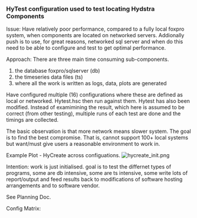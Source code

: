 ### HyTest configuration used to test locating Hydstra Components #

Issue:
Have relatively poor performance, compared to a fully local foxpro system, when components are located on networked servers. Addionally push is to use, for great reasons, networked sql server and when do this need to be able to configure and test to get optimal performance.

Approach:
There are three main time consuming sub-components.

1. the database foxpro/sqlserver (db)
2. the timeseries data files (ts)
3. where all the work is written as logs, data, plots are generated

Have configured multiple (16) configurations where these are defined as local or networked.
Hytest.hsc then run against them. Hytest has also been modified. Instead of examimining the result, which here is assumed to be correct (from other testing), multiple runs of each test are done and the timings are collected.

The basic observation is that more network means slower system. The goal is to find the best compromise. That is, cannot support 100+ local systems but want/must give users a reasonable environment to work in.

Example Plot - HyCreate across configuations.
![hycreate_init.png](https:/github.com/tonycaine/v10.4-sw-GITHUB/documentation/hycreate_init.png)

Intention:
work is just initialised. goal is to test the differnet types of programs, some are db intensive, some are ts intensive, some write lots of report/output and feed results back to modifications of software hosting arrangements and to software vendor.

See Planning Doc.

Config Matrix:
